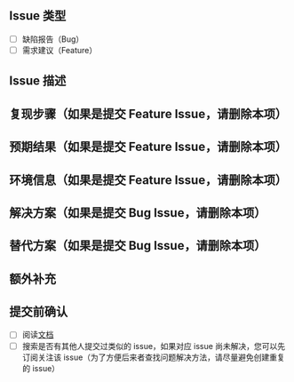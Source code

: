 <!--
  感谢您使用 ContiNew Admin！请您花些时间填写这份 Issue 调查，非常感谢您的反馈！
-->

<!-- 在 [] 中输入 x 来勾选) -->

## Issue 类型

- [ ] 缺陷报告（Bug）
- [ ] 需求建议（Feature）

## Issue 描述

<!-- 清楚而简洁地描述您遇到的问题。例如：在使用 xxx 功能时发现 xxx 问题。另外，非常欢迎您对此 Issue 提交 PR。 -->

## 复现步骤（如果是提交 Feature Issue，请删除本项）

<!-- 条理清晰的步骤或演示视频可以帮助快速定位问题。例如：1、xxx; 2、xxx; -->

## 预期结果（如果是提交 Feature Issue，请删除本项）

<!-- 清楚而简洁地描述您期望的结果。 -->

## 环境信息（如果是提交 Feature Issue，请删除本项）

<!-- 描述清楚您所使用的相关环境，例如：Node 版本：xxxx；框架版本：v1.0.0；其他可能与该 issue 相关的依赖版本。 -->

## 解决方案（如果是提交 Bug Issue，请删除本项）

<!-- 清楚而简洁地描述您想要的解决方案。 -->

## 替代方案（如果是提交 Bug Issue，请删除本项）

<!-- 清楚而简洁地描述您考虑过的任何替代解决方案或功能。 -->

## 额外补充

<!-- Bug：添加您的完整报错信息或屏幕截图，以及一切能帮助定位问题的信息。 -->
<!-- Feature：添加您在其他框架或场景遇见的效果截图或链接，以及一切能帮助理解 Feature 的信息。 -->

## 提交前确认

<!-- 在提交 issue 之前，请确保执行过以下操作。 -->

- [ ] 阅读[文档](https://continew.top/admin/other/faq.html)
- [ ] 搜索是否有其他人提交过类似的 issue，如果对应 issue 尚未解决，您可以先订阅关注该 issue（为了方便后来者查找问题解决方法，请尽量避免创建重复的 issue）